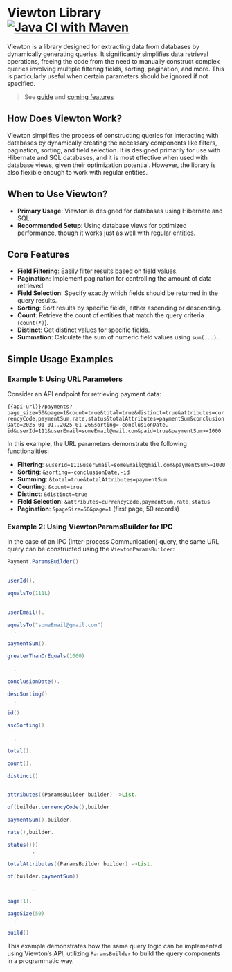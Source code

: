 # Viewton Library [![Java CI with Maven](https://github.com/AndrewVolostnykh/viewton/actions/workflows/maven.yml/badge.svg?branch=main)](https://github.com/AndrewVolostnykh/viewton/actions/workflows/maven.yml)

Viewton is a library designed for extracting data from databases by dynamically generating queries. It significantly
simplifies data retrieval operations, freeing the code from the need to manually construct complex queries involving
multiple filtering fields, sorting, pagination, and more. This is particularly useful when certain parameters should be
ignored if not specified.

> See [guide](docs/GUIDE.md) and [coming features](docs/COMING_SOON.md)

## How Does Viewton Work?

Viewton simplifies the process of constructing queries for interacting with databases by dynamically creating the
necessary components like filters, pagination, sorting, and field selection. It is designed primarily for use with
Hibernate and SQL databases, and it is most effective when used with database views, given their optimization potential.
However, the library is also flexible enough to work with regular entities.

## When to Use Viewton?

- **Primary Usage**: Viewton is designed for databases using Hibernate and SQL.
- **Recommended Setup**: Using database views for optimized performance, though it works just as well with regular
  entities.

## Core Features

- **Field Filtering**: Easily filter results based on field values.
- **Pagination**: Implement pagination for controlling the amount of data retrieved.
- **Field Selection**: Specify exactly which fields should be returned in the query results.
- **Sorting**: Sort results by specific fields, either ascending or descending.
- **Count**: Retrieve the count of entities that match the query criteria (`count(*)`).
- **Distinct**: Get distinct values for specific fields.
- **Summation**: Calculate the sum of numeric field values using `sum(...)`.

## Simple Usage Examples

### Example 1: Using URL Parameters

Consider an API endpoint for retrieving payment data:

`{{api-url}}/payments?page_size=50&page=1&count=true&total=true&distinct=true&attributes=currencyCode,paymentSum,rate,status&totalAttributes=paymentSum&conclusionDate=2025-01-01..2025-01-26&sorting=-conclusionDate,-id&userId=111&userEmail=someEmail@mail.com&paid=true&paymentSum>=1000`

In this example, the URL parameters demonstrate the following functionalities:

- **Filtering**: `&userId=111&userEmail=someEmail@gmail.com&paymentSum>=1000`
- **Sorting**: `&sorting=-conclusionDate,-id`
- **Summing**: `&total=true&totalAttributes=paymentSum`
- **Counting**: `&count=true`
- **Distinct**: `&distinct=true`
- **Field Selection**: `&attributes=currencyCode,paymentSum,rate,status`
- **Pagination**: `&pageSize=50&page=1` (first page, 50 records)

### Example 2: Using ViewtonParamsBuilder for IPC

In the case of an IPC (Inter-process Communication) query, the same URL query can be constructed using the
`ViewtonParamsBuilder`:

```java
Payment.ParamsBuilder()
  .

userId().

equalsTo(111L)
  .

userEmail().

equalsTo("someEmail@gmail.com")
  .

paymentSum().

greaterThanOrEquals(1000)
  
  .

conclusionDate().

descSorting()
  .

id().

ascSorting()
  
  .

total().

count().

distinct()
  .

attributes((ParamsBuilder builder) ->List.

of(builder.currencyCode(),builder.

paymentSum(),builder.

rate(),builder.

status()))
        .

totalAttributes((ParamsBuilder builder) ->List.

of(builder.paymentSum))

        .

page(1).

pageSize(50)
  .

build()
```

This example demonstrates how the same query logic can be implemented using Viewton’s API, utilizing `ParamsBuilder` to
build the query components in a programmatic way.
